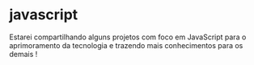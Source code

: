 # javascript
 Estarei compartilhando alguns projetos com foco em JavaScript para o aprimoramento da tecnologia e trazendo mais conhecimentos para os demais !
